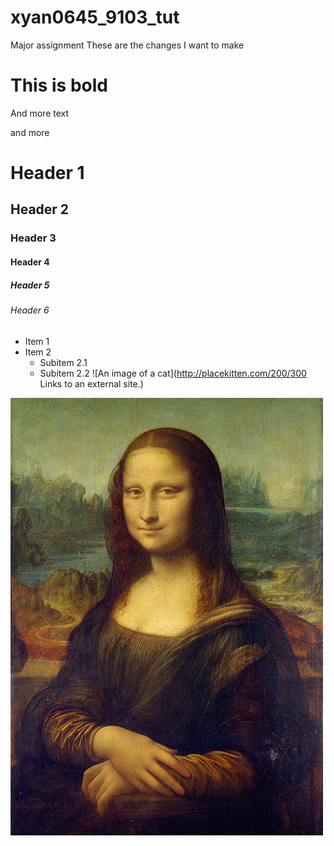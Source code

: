 # xyan0645_9103_tut

Major assignment
These are the changes I want to make

# This is bold

And more text

and more


# Header 1
## Header 2
### Header 3
#### Header 4
##### Header 5
###### Header 6

- Item 1
- Item 2
  - Subitem 2.1
  - Subitem 2.2
  ![An image of a cat](http://placekitten.com/200/300
Links to an external site.)

![the mona lisa](assets/Mona_lisa_by_leonardo_da_Vinci_500_x_700.jpg)